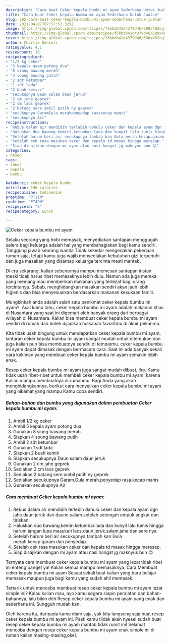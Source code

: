 ```yaml
---
description: "Cara buat Ceker kepala bumbu mi ayam Sederhana Untuk Jualan"
title: "Cara buat Ceker kepala bumbu mi ayam Sederhana Untuk Jualan"
slug: 295-cara-buat-ceker-kepala-bumbu-mi-ayam-sederhana-untuk-jualan
date: 2021-04-07T07:57:57.329Z
image: https://img-global.cpcdn.com/recipes/f6bbdb41d4379d46/680x482cq70/ceker-kepala-bumbu-mi-ayam-foto-resep-utama.jpg
thumbnail: https://img-global.cpcdn.com/recipes/f6bbdb41d4379d46/680x482cq70/ceker-kepala-bumbu-mi-ayam-foto-resep-utama.jpg
cover: https://img-global.cpcdn.com/recipes/f6bbdb41d4379d46/680x482cq70/ceker-kepala-bumbu-mi-ayam-foto-resep-utama.jpg
author: Charlie Daniels
ratingvalue: 4.1
reviewcount: 10
recipeingredient:
- "1/2 kg ceker"
- "5 kepala ayam potong dua"
- "8 siung bawang merah"
- "4 soung bawang putih"
- "2 sdt ketumbar"
- "1 sdt lada"
- "2 buah kemiri"
- "secukupnya Daun salam daun jeruk"
- "2 cm jahe geprek"
- "2 cm laos geprek"
- "2 batang sere ambil putih ny geprek"
- "secukupnya GaramGula merahpenyedap rasakecap manis"
- "secukupnya Air"
recipeinstructions:
- "Rebus dalam air mendidih terlebih dahulu ceker dan kepala ayam dgn jahe.daun jeruk dan daunn salam.setelah setengah empuk angkat dan tiriskan."
- "Haluskan duo bawang.kemiri.ketumbar.lada dan kunyit lalu tumis hingga harum jangan lupa masukan laos.daun jeruk.salam.jahe dan sere nya."
- "Setelah harum beri air secukupnya tambah kan Gula merah.kecap.garam.dan penyedap."
- "Setelah cek rasa masukan ceker dan kepala td masak hingga meresap."
- "Siap disajikan dengan mi ayam atau nasi hangat jg maknyus bun 😊"
categories:
- Resep
tags:
- ceker
- kepala
- bumbu

katakunci: ceker kepala bumbu 
nutrition: 196 calories
recipecuisine: Indonesian
preptime: "PT11M"
cooktime: "PT49M"
recipeyield: "2"
recipecategory: Lunch

---
```



![Ceker kepala bumbu mi ayam](https://img-global.cpcdn.com/recipes/f6bbdb41d4379d46/680x482cq70/ceker-kepala-bumbu-mi-ayam-foto-resep-utama.jpg)

Selaku seorang yang hobi memasak, menyediakan santapan menggugah selera bagi keluarga adalah hal yang membahagiakan bagi kamu sendiri. Tanggung jawab seorang  wanita Tidak sekedar mengerjakan pekerjaan rumah saja, tetapi kamu juga wajib menyediakan kebutuhan gizi terpenuhi dan juga masakan yang disantap keluarga tercinta mesti mantab.

Di era  sekarang, kalian sebenarnya mampu memesan santapan instan meski tidak harus ribet memasaknya lebih dulu. Namun ada juga mereka yang memang mau memberikan makanan yang terlezat bagi orang tercintanya. Sebab, menghidangkan masakan sendiri akan jauh lebih higienis dan bisa menyesuaikan berdasarkan makanan kesukaan famili. 



Mungkinkah anda adalah salah satu penikmat ceker kepala bumbu mi ayam?. Asal kamu tahu, ceker kepala bumbu mi ayam adalah makanan khas di Nusantara yang saat ini digemari oleh banyak orang dari berbagai wilayah di Nusantara. Kalian bisa membuat ceker kepala bumbu mi ayam sendiri di rumah dan boleh dijadikan makanan favoritmu di akhir pekanmu.

Kita tidak usah bingung untuk mendapatkan ceker kepala bumbu mi ayam, lantaran ceker kepala bumbu mi ayam sangat mudah untuk ditemukan dan juga kalian pun bisa membuatnya sendiri di tempatmu. ceker kepala bumbu mi ayam dapat dimasak dengan bermacam cara. Saat ini ada banyak sekali cara kekinian yang membuat ceker kepala bumbu mi ayam semakin lebih enak.

Resep ceker kepala bumbu mi ayam juga sangat mudah dibuat, lho. Kamu tidak usah ribet-ribet untuk membeli ceker kepala bumbu mi ayam, karena Kalian mampu membuatnya di rumahmu. Bagi Anda yang akan menghidangkannya, berikut cara menyajikan ceker kepala bumbu mi ayam yang nikamat yang mampu Kamu coba sendiri.

<!--inarticleads1-->

##### Bahan-bahan dan bumbu yang digunakan dalam pembuatan Ceker kepala bumbu mi ayam:

1. Ambil 1/2 kg ceker
1. Ambil 5 kepala ayam potong dua
1. Gunakan 8 siung bawang merah
1. Siapkan 4 soung bawang putih
1. Ambil 2 sdt ketumbar
1. Gunakan 1 sdt lada
1. Siapkan 2 buah kemiri
1. Siapkan secukupnya Daun salam daun jeruk
1. Gunakan 2 cm jahe geprek
1. Sediakan 2 cm laos geprek
1. Sediakan 2 batang sere ambil putih ny geprek
1. Sediakan secukupnya Garam.Gula merah.penyedap rasa.kecap manis
1. Gunakan secukupnya Air




<!--inarticleads2-->

##### Cara membuat Ceker kepala bumbu mi ayam:

1. Rebus dalam air mendidih terlebih dahulu ceker dan kepala ayam dgn jahe.daun jeruk dan daunn salam.setelah setengah empuk angkat dan tiriskan.
1. Haluskan duo bawang.kemiri.ketumbar.lada dan kunyit lalu tumis hingga harum jangan lupa masukan laos.daun jeruk.salam.jahe dan sere nya.
1. Setelah harum beri air secukupnya tambah kan Gula merah.kecap.garam.dan penyedap.
1. Setelah cek rasa masukan ceker dan kepala td masak hingga meresap.
1. Siap disajikan dengan mi ayam atau nasi hangat jg maknyus bun 😊




Ternyata cara membuat ceker kepala bumbu mi ayam yang lezat tidak ribet ini enteng banget ya! Kalian semua mampu memasaknya. Cara Membuat ceker kepala bumbu mi ayam Sesuai sekali buat kalian yang baru belajar memasak maupun juga bagi kamu yang sudah ahli memasak.

Tertarik untuk mencoba membuat resep ceker kepala bumbu mi ayam lezat simple ini? Kalau kalian mau, ayo kamu segera siapin peralatan dan bahan-bahannya, lalu bikin deh Resep ceker kepala bumbu mi ayam yang enak dan sederhana ini. Sungguh mudah kan. 

Oleh karena itu, daripada kamu diam saja, yuk kita langsung saja buat resep ceker kepala bumbu mi ayam ini. Pasti kamu tiidak akan nyesel sudah buat resep ceker kepala bumbu mi ayam mantab tidak rumit ini! Selamat mencoba dengan resep ceker kepala bumbu mi ayam enak simple ini di rumah kalian masing-masing,oke!.

